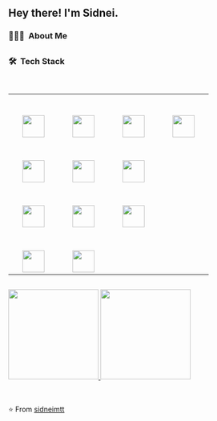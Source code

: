 <h2> Hey there! I'm Sidnei.</h2>
<h3> 👨🏻‍💻 &nbsp;About Me </h3>

##

<h3> 🛠 &nbsp;Tech Stack</h3>
<br />
<div>
  <table>
    <tbody>
      <tr valign="top">
        <td width="15%" align="center">
          <br /><br />
          <img height="44px" src="https://www.vectorlogo.zone/logos/w3_html5/w3_html5-icon.svg" />
        </td>
        <td width="15%" align="center">
          <br /><br />
          <img height="44px" src="https://www.vectorlogo.zone/logos/w3_css/w3_css-official.svg" />
        </td>
        <td width="15%" align="center">
          <br /><br />
          <img height="44px" src="https://www.vectorlogo.zone/logos/javascript/javascript-vertical.svg" />
        </td>
        <td width="15%" align="center">
          <br /><br />
          <img height="44px" src="https://www.vectorlogo.zone/logos/reactjs/reactjs-icon.svg" />
        </td>
      </tr>
      <tr valign="top">
        <td width="15%" align="center">
          <br /><br />
          <img height="44px" src="https://www.vectorlogo.zone/logos/python/python-horizontal.svg" />
        </td>
        <td width="15%" align="center">
          <br /><br />
          <img height="44px" src="https://www.vectorlogo.zone/logos/djangoproject/djangoproject-ar21.svg" />
        </td>
        <td width="15%" align="center">
          <br /><br />
          <img height="44px" src="https://www.vectorlogo.zone/logos/nodejs/nodejs-horizontal.svg" />
        </td>
      </tr>
      <tr valign="top">
        <td width="15%" align="center">
          <br /><br />
          <img height="44px" src="https://www.vectorlogo.zone/logos/postgresql/postgresql-horizontal.svg" />
        </td>
        <td width="15%" align="center">
          <br /><br />
          <img height="44px" src="https://www.vectorlogo.zone/logos/mysql/mysql-horizontal.svg" />
        </td>
        <td width="15%" align="center">
          <br /><br />
          <img height="44px" src="https://www.vectorlogo.zone/logos/mongodb/mongodb-ar21.svg" />
        </td>
      </tr>
      <tr valign="top">
        <td width="15%" align="center">
          <br /><br />
          <img height="44px" src="https://www.vectorlogo.zone/logos/git-scm/git-scm-ar21.svg" />
        </td>
        <td width="15%" align="center">
          <br /><br />
          <img height="44px" src="https://www.vectorlogo.zone/logos/github/github-ar21.svg" />
        </td>
      </tr>
    </tbody>
  </table>  
</div>

##
<!--
<div style="display: inline_block">
  <img align="center" alt="JS" height="50" width="60" src="https://raw.githubusercontent.com/devicons/devicon/master/icons/javascript/javascript-plain.svg" />
  <img align="center" alt="React" height="50" width="60" src="https://raw.githubusercontent.com/devicons/devicon/master/icons/react/react-original.svg" />
  <img align="center" alt="html" height="50" width="60" src="https://raw.githubusercontent.com/devicons/devicon/master/icons/html5/html5-original.svg" />
  <img align="center" alt="css3" height="50" width="60" src="https://raw.githubusercontent.com/devicons/devicon/master/icons/css3/css3-original.svg" />
  <img align="center" alt="python" height="50" width="60" src="https://raw.githubusercontent.com/devicons/devicon/master/icons/python/python-original.svg" />
  <img align="center" alt="django" height="50" width="60" src="https://raw.githubusercontent.com/devicons/devicon/master/icons/django/django-plain-wordmark.svg" />
  <img align="center" alt="nodejs" height="50" width="60" src="https://raw.githubusercontent.com/devicons/devicon/master/icons/nodejs/nodejs-original.svg" />
  <img align="center" alt="postgre" height="50" width="60" src="https://raw.githubusercontent.com/devicons/devicon/master/icons/postgresql/postgresql-original.svg" />
  <img align="center" alt="mysql" height="50" width="60" src="https://raw.githubusercontent.com/devicons/devicon/master/icons/mysql/mysql-original.svg" />
  <img align="center" alt="mongodb" height="50" width="60" src="https://raw.githubusercontent.com/devicons/devicon/master/icons/mongodb/mongodb-original.svg" />  
</div>
-->
##

<div>
  <a href="https://github.com/sidneimtt">
    <img height="180em" src="https://github-readme-stats.vercel.app/api?username=sidneimtt&show_icons=true&theme=dracula&include_all_commits=true&count_private=true" />
    <img height="180em" src="https://github-readme-stats.vercel.app/api/top-langs/?username=sidneimtt&layout=compact&langs_count=16&theme=dracula" />
  </a>
</div>
<br />

##

<!--
<h3>🤝🏻 &nbsp;Connect with Me</h3>

<p align="center">
  <a href="https://www.adityavsingh.com/"><img alt="Website" src="https://img.shields.io/badge/Website-www.adityavsingh.com-blue?style=flat-square&logo=google-chrome" /></a>
  <a href="https://www.linkedin.com/in/AVS1508/"><img alt="LinkedIn" src="https://img.shields.io/badge/LinkedIn-Aditya%20Vikram%20Singh-blue?style=flat-square&logo=linkedin" /></a>
  <a href="mailto:sidneim@hotmail.com"><img alt="Email" src="https://img.shields.io/badge/Email-sidneim@hotmail.com-blue?style=flat-square&logo=gmail" /></a>
</p>

<img src="https://media.giphy.com/media/LnQjpWaON8nhr21vNW/giphy.gif" width="60" /> <em><b>I love connecting with different people</b> so if you want to say <b>hi, I'll be happy to meet you more!</b> 😊</em> <br /><br />
-->

⭐️ From [sidneimtt](https://github.com/sidneimtt)


